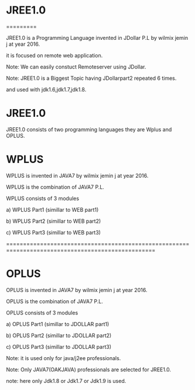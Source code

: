 # JREE1.0
=========

JREE1.0  is a  Programming  Language   invented  in  JDollar  P.L by  wilmix   jemin j at  year  2016.

it is focused   on remote   web application.

Note:  We  can   easily  constuct  Remoteserver  using  JDollar.

Note:   JREE1.0  is  a  Biggest Topic  having  JDollarpart2  repeated   6  times.

and  used   with  jdk1.6,jdk1.7,jdk1.8.





JREE1.0
=======

JREE1.0 consists of  two programming  languages  they are  Wplus and OPLUS.




WPLUS
=====


WPLUS  is invented  in   JAVA7  by wilmix jemin j  at year 2016.



WPLUS  is  the combination of  JAVA7   P.L.







WPLUS consists of  3  modules


a) WPLUS Part1 (simillar  to WEB part1)

b) WPLUS Part2 (simillar  to WEB part2)

c) WPLUS Part3 (simillar  to WEB part3)



==================================================================================================




OPLUS
======

OPLUS  is invented  in   JAVA7  by wilmix jemin j  at year 2016.


OPLUS is  the combination of  JAVA7   P.L.






OPLUS consists of  3  modules


a) OPLUS Part1 (simillar  to JDOLLAR part1)

b) OPLUS Part2 (simillar  to JDOLLAR part2)

c) OPLUS Part3 (simillar  to JDOLLAR part3)


Note:  it is  used  only  for   java/j2ee  professionals.




Note:  Only  JAVA7(OAKJAVA)  professionals  are   selected   for  JREE1.0. 

note: here only Jdk1.8 or Jdk1.7 or Jdk1.9 is used.
